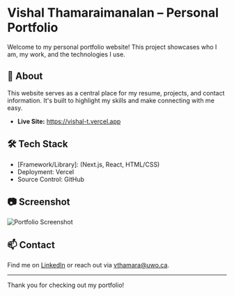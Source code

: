 # Vishal Thamaraimanalan – Personal Portfolio

Welcome to my personal portfolio website! This project showcases who I am, my work, and the technologies I use.

## 🌟 About

This website serves as a central place for my resume, projects, and contact information. It's built to highlight my skills and make connecting with me easy.

- **Live Site:** https://vishal-t.vercel.app

## 🛠️ Tech Stack

- [Framework/Library]: (Next.js, React, HTML/CSS)
- Deployment: Vercel
- Source Control: GitHub

## 📷 Screenshot

![Portfolio Screenshot](screenshot.png)

## 📫 Contact

Find me on [LinkedIn](https://www.linkedin.com/in/vishal-thamaraimanalan/) or reach out via [vthamara@uwo.ca](mailto:vthamara@uwo.ca).

---

Thank you for checking out my portfolio!
